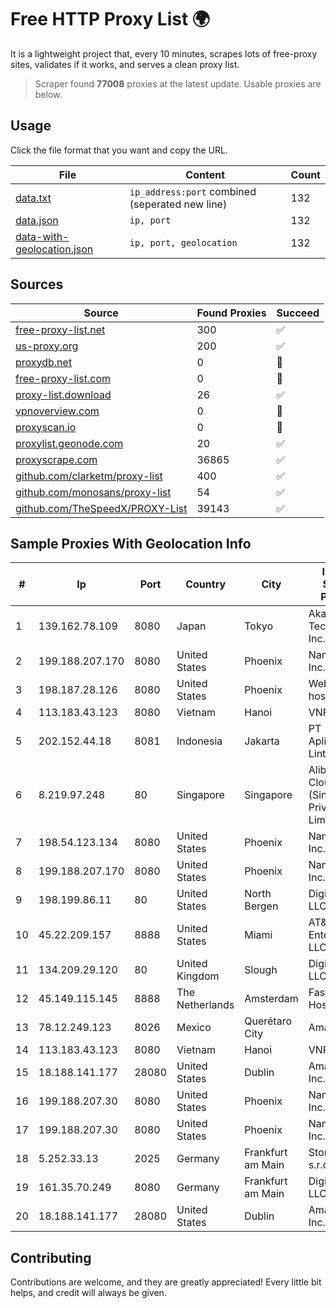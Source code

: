 
# Free HTTP Proxy List 🌍

It is a lightweight project that, every 10 minutes, scrapes lots of free-proxy sites, validates if it works, and serves a clean proxy list.


> Scraper found **77008** proxies at the latest update. Usable proxies are below.

## Usage

Click the file format that you want and copy the URL.


|File|Content|Count|
|----|-------|-----|
|[data.txt](https://raw.githubusercontent.com/themiralay/Proxy-List-World/master/data.txt)|`ip_address:port` combined (seperated new line)|132|
|[data.json](https://raw.githubusercontent.com/themiralay/Proxy-List-World/master/data.json)|`ip, port`|132|
|[data-with-geolocation.json](https://raw.githubusercontent.com/themiralay/Proxy-List-World/master/data-with-geolocation.json)|`ip, port, geolocation`|132|

## Sources

|Source|Found Proxies|Succeed|
|------|-------------|-------|
|[free-proxy-list.net](https://free-proxy-list.net)|300|✅|
|[us-proxy.org](https://www.us-proxy.org)|200|✅|
|[proxydb.net](http://proxydb.net)|0|🚫|
|[free-proxy-list.com](https://free-proxy-list.com/?page=&port=&type%5B%5D=http&type%5B%5D=https&up_time=0&search=Search)|0|🚫|
|[proxy-list.download](https://www.proxy-list.download/HTTP)|26|✅|
|[vpnoverview.com](https://vpnoverview.com/privacy/anonymous-browsing/free-proxy-servers)|0|🚫|
|[proxyscan.io](https://www.proxyscan.io)|0|🚫|
|[proxylist.geonode.com](https://proxylist.geonode.com/api/proxy-list?limit=300&page=1&sort_by=lastChecked&sort_type=desc&protocols=http,https)|20|✅|
|[proxyscrape.com](https://api.proxyscrape.com/v2/?request=displayproxies&protocol=http&timeout=10000&country=all&ssl=all&anonymity=all)|36865|✅|
|[github.com/clarketm/proxy-list](https://raw.githubusercontent.com/clarketm/proxy-list/master/proxy-list-raw.txt)|400|✅|
|[github.com/monosans/proxy-list](https://raw.githubusercontent.com/monosans/proxy-list/main/proxies/http.txt)|54|✅|
|[github.com/TheSpeedX/PROXY-List](https://raw.githubusercontent.com/TheSpeedX/PROXY-List/master/http.txt)|39143|✅|


## Sample Proxies With Geolocation Info

|#|Ip|Port|Country|City|Internet Service Provider|
|-|--|----|-------|----|-------------------------|
|1|139.162.78.109|8080|Japan|Tokyo|Akamai Technologies, Inc.|
|2|199.188.207.170|8080|United States|Phoenix|Namecheap, Inc.|
|3|198.187.28.126|8080|United States|Phoenix|Web-hosting.com|
|4|113.183.43.123|8080|Vietnam|Hanoi|VNPT|
|5|202.152.44.18|8081|Indonesia|Jakarta|PT Aplikanusa Lintasarta|
|6|8.219.97.248|80|Singapore|Singapore|Alibaba Cloud (Singapore) Private Limited|
|7|198.54.123.134|8080|United States|Phoenix|Namecheap, Inc.|
|8|199.188.207.170|8080|United States|Phoenix|Namecheap, Inc.|
|9|198.199.86.11|80|United States|North Bergen|DigitalOcean, LLC|
|10|45.22.209.157|8888|United States|Miami|AT&T Enterprises, LLC|
|11|134.209.29.120|80|United Kingdom|Slough|DigitalOcean, LLC|
|12|45.149.115.145|8888|The Netherlands|Amsterdam|Fast GEO Hosting S.R.L.|
|13|78.12.249.123|8026|Mexico|Querétaro City|Amazon.com|
|14|113.183.43.123|8080|Vietnam|Hanoi|VNPT|
|15|18.188.141.177|28080|United States|Dublin|Amazon.com, Inc.|
|16|199.188.207.30|8080|United States|Phoenix|Namecheap, Inc.|
|17|199.188.207.30|8080|United States|Phoenix|Namecheap, Inc.|
|18|5.252.33.13|2025|Germany|Frankfurt am Main|StormWall s.r.o.|
|19|161.35.70.249|8080|Germany|Frankfurt am Main|DigitalOcean, LLC|
|20|18.188.141.177|28080|United States|Dublin|Amazon.com, Inc.|



## Contributing

Contributions are welcome, and they are greatly appreciated! Every
little bit helps, and credit will always be given.

